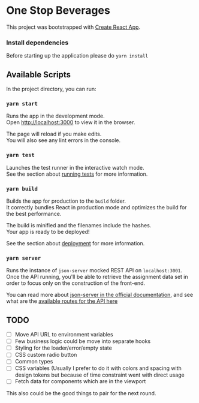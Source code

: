 #  One Stop Beverages

This project was bootstrapped with [Create React App](https://github.com/facebook/create-react-app).

### Install dependencies
Before starting up the application please do `yarn install`
## Available Scripts

In the project directory, you can run:

### `yarn start`

Runs the app in the development mode.\
Open [http://localhost:3000](http://localhost:3000) to view it in the browser.

The page will reload if you make edits.\
You will also see any lint errors in the console.

### `yarn test`

Launches the test runner in the interactive watch mode.\
See the section about [running tests](https://facebook.github.io/create-react-app/docs/running-tests) for more information.

### `yarn build`

Builds the app for production to the `build` folder.\
It correctly bundles React in production mode and optimizes the build for the best performance.

The build is minified and the filenames include the hashes.\
Your app is ready to be deployed!

See the section about [deployment](https://facebook.github.io/create-react-app/docs/deployment) for more information.

### `yarn server`

Runs the instance of `json-server` mocked REST API on `localhost:3001`.
Once the API running, you'll be able to retrieve the assignment data set in order to focus only on the construction
of the front-end.

You can read more about [json-server in the official documentation](./server/DOCUMENTATION.md), and see what are the
[available routes for the API here](./server/ROUTES.md)

## TODO
- [ ] Move API URL to environment variables
- [ ] Few business logic could be move into separate hooks
- [ ] Styling for the loader/error/empty state
- [ ] CSS custom radio button
- [ ] Common types
- [ ] CSS variables (Usually I prefer to do it with colors and spacing with design tokens but because of time constraint went with direct usage
- [ ] Fetch data for components which are in the viewport

This also could be the good things to pair for the next round.
